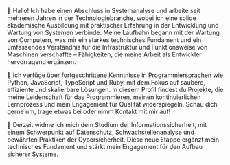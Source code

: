 👋 Hallo! Ich habe einen Abschluss in Systemanalyse und arbeite seit mehreren Jahren in der Technologiebranche, wobei ich eine solide akademische Ausbildung mit praktischer Erfahrung in der Entwicklung und Wartung von Systemen verbinde. Meine Laufbahn begann mit der Wartung von Computern, was mir ein starkes technisches Fundament und ein umfassendes Verständnis für die Infrastruktur und Funktionsweise von Maschinen verschaffte – Fähigkeiten, die meine Arbeit als Entwickler hervorragend ergänzen.

🚀 Ich verfüge über fortgeschrittene Kenntnisse in Programmiersprachen wie Python, JavaScript, TypeScript und Ruby, mit dem Fokus auf saubere, effiziente und skalierbare Lösungen. In diesem Profil findest du Projekte, die meine Leidenschaft für das Programmieren, meinen kontinuierlichen Lernprozess und mein Engagement für Qualität widerspiegeln. Schau dich gerne um, trage etwas bei oder nimm Kontakt mit mir auf!

🔐 Derzeit widme ich mich dem Studium der Informationssicherheit, mit einem Schwerpunkt auf Datenschutz, Schwachstellenanalyse und bewährten Praktiken der Cybersicherheit. Diese neue Etappe ergänzt mein technisches Fundament und stärkt mein Engagement für den Aufbau sicherer Systeme.